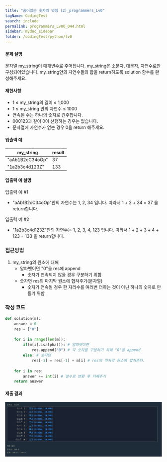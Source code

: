 ```yaml
---
title: "숨어있는 숫자의 덧셈 (2)_programmers_Lv0"
tagName: CodingTest
search: include
permalink: programmers_Lv00_044.html
sidebar: mydoc_sidebar
folder: /codingTest/python/lv0
---
```



#### 문제 설명 <br>

문자열 my_string이 매개변수로 주어집니다. my_string은 소문자, 대문자, 자연수로만 구성되어있습니다. my_string안의 자연수들의 합을 return하도록 solution 함수를 완성해주세요.

#### 제한사항 <br>

- 1 ≤ my_string의 길이 ≤ 1,000
- 1 ≤ my_string 안의 자연수 ≤ 1000
- 연속된 수는 하나의 숫자로 간주합니다.
- 000123과 같이 0이 선행하는 경우는 없습니다.
- 문자열에 자연수가 없는 경우 0을 return 해주세요.

#### 입출력 예 <br>
  
my_string|	result
---|---
"aAb1B2cC34oOp"|	37
"1a2b3c4d123Z"|	133

#### 입출력 예 설명 <br>

입출력 예 #1
- "aAb1B2cC34oOp"안의 자연수는 1, 2, 34 입니다. 따라서 1 + 2 + 34 = 37 을 return합니다.

입출력 예 #2
- "1a2b3c4d123Z"안의 자연수는 1, 2, 3, 4, 123 입니다. 따라서 1 + 2 + 3 + 4 + 123 = 133 을 return합니다.


### 접근방법 <br>

1. my_string의 원소에 대해 
    - 알파벳이면 "0"을 res에 append
        - 숫자가 연속되지 않을 경우 구분하기 위함
    - 숫자면 res의 마지막 원소에 합쳐주기(문자열)
        - 숫자가 연속될 경우 한 자리수를 여러번 더하는 것이 아닌 하나의 숫자로 만들기 위함

### 작성 코드 <br>

```python
def solution(m):
    answer = 0
    res = ["0"]
    
    for i in range(len(m)):
        if(m[i].isalpha()): # 알파벳이면
            res.append("0") # 각 숫자를 구분하기 위해 "0"을 append
        else: # 숫자면
            res[-1] = res[-1] + m[i] # res의 마지막 원소에 합쳐준다.
        
    for i in res:
        answer += int(i) # 정수로 변환 후 더해주기
    return answer
```

#### 제출 결과

![제출 결과](\images\programmers_Lv00_044.png)



